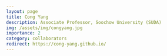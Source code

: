 ```yaml
---
layout: page
title: Cong Yang
description: Associate Professor, Soochow University (SUDA)
img: /assets/img/congyang.jpg
importance: 2
category: collaborators
redirect: https://cong-yang.github.io/
---
```

